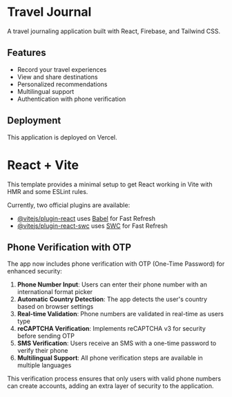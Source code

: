 # Travel Journal

A travel journaling application built with React, Firebase, and Tailwind CSS.

## Features

- Record your travel experiences
- View and share destinations
- Personalized recommendations
- Multilingual support
- Authentication with phone verification

## Deployment

This application is deployed on Vercel.

<!-- Deployment trigger update -->

# React + Vite

This template provides a minimal setup to get React working in Vite with HMR and some ESLint rules.

Currently, two official plugins are available:

- [@vitejs/plugin-react](https://github.com/vitejs/vite-plugin-react/blob/main/packages/plugin-react/README.md) uses [Babel](https://babeljs.io/) for Fast Refresh
- [@vitejs/plugin-react-swc](https://github.com/vitejs/vite-plugin-react-swc) uses [SWC](https://swc.rs/) for Fast Refresh

## Phone Verification with OTP

The app now includes phone verification with OTP (One-Time Password) for enhanced security:

1. **Phone Number Input**: Users can enter their phone number with an international format picker
2. **Automatic Country Detection**: The app detects the user's country based on browser settings
3. **Real-time Validation**: Phone numbers are validated in real-time as users type
4. **reCAPTCHA Verification**: Implements reCAPTCHA v3 for security before sending OTP
5. **SMS Verification**: Users receive an SMS with a one-time password to verify their phone
6. **Multilingual Support**: All phone verification steps are available in multiple languages

This verification process ensures that only users with valid phone numbers can create accounts, adding an extra layer of security to the application.
